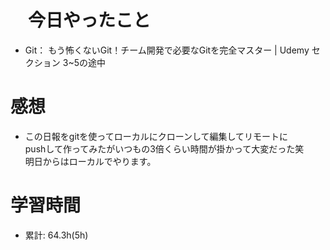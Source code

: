 
# 　今日やったこと

- Git： もう怖くないGit！チーム開発で必要なGitを完全マスター | Udemy セクション 3~5の途中
  
# 感想
- この日報をgitを使ってローカルにクローンして編集してリモートに  
pushして作ってみたがいつもの3倍くらい時間が掛かって大変だった笑   
明日からはローカルでやります。

# 学習時間
- 累計: 64.3h(5h)
